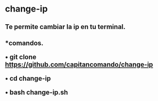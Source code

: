 # change-ip

<h2>Te permite cambiar la ip en tu terminal.<h2>

*comandos.

• git clone https://github.com/capitancomando/change-ip

• cd change-ip

• bash change-ip.sh
